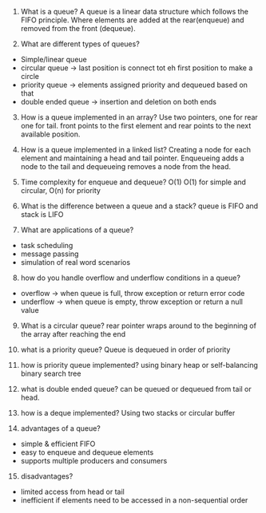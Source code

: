1. What is a queue?
A queue is a linear data structure which follows the FIFO principle. Where elements are added at the rear(enqueue) and removed from the front (dequeue).

2. What are different types of queues?
- Simple/linear queue
- circular queue -> last position is connect tot eh first position to make a circle
- priority queue -> elements assigned priority and dequeued based on that
- double ended queue -> insertion and deletion on both ends

3. How is a queue implemented in an array?
Use two pointers, one for rear one for tail. front points to the first element and rear points to the next available position.

4. How is a queue implemented in a linked list?
Creating a node for each element and maintaining a head and tail pointer. Enqueueing adds a node to the tail and dequeueing removes a node from the head.

5. Time complexity for enqueue and dequeue?
O(1)
O(1) for simple and circular, O(n) for priority

6. What is the difference between a queue and a stack?
queue is FIFO and stack is LIFO

7. What are applications of a queue?
- task scheduling
- message passing
- simulation of real word scenarios

8. how do you handle overflow and underflow conditions in a queue?
- overflow -> when queue is full, throw exception or return error code
- underflow -> when queue is empty, throw exception or return a null value

9. What is a circular queue?
rear pointer wraps around to the beginning of the array after reaching the end

10. what is a priority queue?
Queue is dequeued in order of priority 

11. how is priority queue implemented?
using binary heap or self-balancing binary search tree

12. what is double ended queue?
can be queued or dequeued from tail or head.

13. how is a deque implemented?
Using two stacks or circular buffer

14. advantages of a queue?
- simple & efficient FIFO
- easy to enqueue and dequeue elements
- supports multiple producers and consumers

15. disadvantages?
- limited access from head or tail
- inefficient if elements need to be accessed in a non-sequential order

